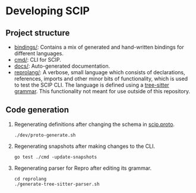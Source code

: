 # Developing SCIP

## Project structure

- [bindings/](./bindings/): Contains a mix of generated and hand-written
  bindings for different languages.
- [cmd/](./cmd/): CLI for SCIP.
- [docs/](./docs/): Auto-generated documentation.
- [reprolang/](./reprolang/): A verbose, small language which consists
  of declarations, references, imports and other minor bits of functionality,
  which is used to test the SCIP CLI. The language is defined using a
  [tree-sitter grammar](./reprolang/grammar.js).
  This functionality not meant for use outside of this repository.

## Code generation

1. Regenerating definitions after changing the schema in [scip.proto](./scip.proto).
   ```
   ./dev/proto-generate.sh
   ```
2. Regenerating snapshots after making changes to the CLI.
   ```
   go test ./cmd -update-snapshots
   ```
3. Regenerating parser for Repro after editing its grammar.
   ```
   cd reprolang
   ./generate-tree-sitter-parser.sh
   ```
